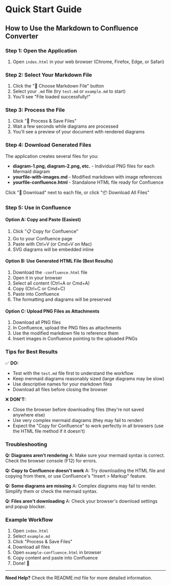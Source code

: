 # Quick Start Guide

## How to Use the Markdown to Confluence Converter

### Step 1: Open the Application
1. Open `index.html` in your web browser (Chrome, Firefox, Edge, or Safari)

### Step 2: Select Your Markdown File
1. Click the "📁 Choose Markdown File" button
2. Select your `.md` file (try `test.md` or `example.md` to start)
3. You'll see "File loaded successfully!"

### Step 3: Process the File
1. Click "🔄 Process & Save Files"
2. Wait a few seconds while diagrams are processed
3. You'll see a preview of your document with rendered diagrams

### Step 4: Download Generated Files
The application creates several files for you:

- **diagram-1.png, diagram-2.png, etc.** - Individual PNG files for each Mermaid diagram
- **yourfile-with-images.md** - Modified markdown with image references
- **yourfile-confluence.html** - Standalone HTML file ready for Confluence

Click "💾 Download" next to each file, or click "📦 Download All Files"

### Step 5: Use in Confluence

#### Option A: Copy and Paste (Easiest)
1. Click "📋 Copy for Confluence"
2. Go to your Confluence page
3. Paste with Ctrl+V (or Cmd+V on Mac)
4. SVG diagrams will be embedded inline

#### Option B: Use Generated HTML File (Best Results)
1. Download the `-confluence.html` file
2. Open it in your browser
3. Select all content (Ctrl+A or Cmd+A)
4. Copy (Ctrl+C or Cmd+C)
5. Paste into Confluence
6. The formatting and diagrams will be preserved

#### Option C: Upload PNG Files as Attachments
1. Download all PNG files
2. In Confluence, upload the PNG files as attachments
3. Use the modified markdown file to reference them
4. Insert images in Confluence pointing to the uploaded PNGs

### Tips for Best Results

✅ **DO:**
- Test with the `test.md` file first to understand the workflow
- Keep mermaid diagrams reasonably sized (large diagrams may be slow)
- Use descriptive names for your markdown files
- Download all files before closing the browser

❌ **DON'T:**
- Close the browser before downloading files (they're not saved anywhere else)
- Use very complex mermaid diagrams (they may fail to render)
- Expect the "Copy for Confluence" to work perfectly in all browsers (use the HTML file method if it doesn't)

### Troubleshooting

**Q: Diagrams aren't rendering**
A: Make sure your mermaid syntax is correct. Check the browser console (F12) for errors.

**Q: Copy to Confluence doesn't work**
A: Try downloading the HTML file and copying from there, or use Confluence's "Insert > Markup" feature.

**Q: Some diagrams are missing**
A: Complex diagrams may fail to render. Simplify them or check the mermaid syntax.

**Q: Files aren't downloading**
A: Check your browser's download settings and popup blocker.

### Example Workflow

1. Open `index.html`
2. Select `example.md`
3. Click "Process & Save Files"
4. Download all files
5. Open `example-confluence.html` in browser
6. Copy content and paste into Confluence
7. Done! 🎉

---

**Need Help?** Check the README.md file for more detailed information.
